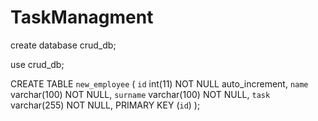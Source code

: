 # TaskManagment
create database crud_db;

use crud_db;

CREATE TABLE `new_employee` (
  `id` int(11) NOT NULL auto_increment,
  `name` varchar(100) NOT NULL,
  `surname` varchar(100) NOT NULL,
  `task` varchar(255) NOT NULL,
  PRIMARY KEY  (`id`)
);
